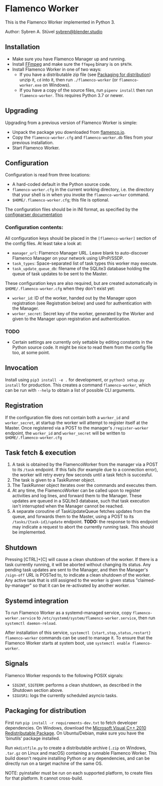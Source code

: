 # Flamenco Worker

This is the Flamenco Worker implemented in Python 3.

Author: Sybren A. Stüvel <sybren@blender.studio>

## Installation

- Make sure you have Flamenco Manager up and running.
- Install [FFmpeg](https://ffmpeg.org/) and make sure the `ffmpeg` binary is on `$PATH`.
- Install Flamenco Worker in one of two ways:
    - If you have a distributable zip file (see
      [Packaging for distribution](#packaging-for-distribution)) unzip it, `cd` into it,
      then run `./flamenco-worker` (or `flamenco-worker.exe` on Windows).
    - If you have a copy of the source files, run `pipenv install` then run `flamenco-worker`.
      This requires Python 3.7 or newer.


## Upgrading

Upgrading from a previous version of Flamenco Worker is simple:

- Unpack the package you downloaded from [flamenco.io](https://flamenco.io/download).
- Copy the `flamenco-worker.cfg` and `flamenco-worker.db` files from your previous installation.
- Start Flamenco Worker.


## Configuration

Configuration is read from three locations:

- A hard-coded default in the Python source code.
- `flamenco-worker.cfg` in the current working directory, i.e. the directory that your shell
  is in when you invoke the `flamenco-worker` command.
- `$HOME/.flamenco-worker.cfg`; this file is optional.

The configuration files should be in INI format, as specified by the
[configparser documentation](https://docs.python.org/3/library/configparser.html)


### Configuration contents:

All configuration keys should be placed in the `[flamenco-worker]` section of the
config files. At least take a look at:

- `manager_url`: Flamenco Manager URL. Leave blank to auto-discover Flamenco Manager
  on your network using UPnP/SSDP.
- `task_types`: Space-separated list of task types this worker may execute.
- `task_update_queue_db`: filename of the SQLite3 database holding the queue of task
  updates to be sent to the Master.

These configuration keys are also required, but are created automatically in
`$HOME/.flamenco-worker.cfg` when they don't exist yet:

- `worker_id`: ID of the worker, handed out by the Manager upon registration (see
  Registration below) and used for authentication with the Manager.
- `worker_secret`: Secret key of the worker, generated by the Worker and given to the
  Manager upon registration and authentication.


### TODO

- Certain settings are currently only settable by editing constants in the Python source code.
  It might be nice to read them from the config file too, at some point.


## Invocation

Install using `pip3 install -e .` for development, or `python3 setup.py install` for production.
This creates a command `flamenco-worker`, which can be run with `--help` to obtain
a list of possible CLI arguments.


## Registration

If the configuration file does not contain both a `worker_id` and `worker_secret`, at startup
the worker will attempt to register itself at the Master.
Once registered via a POST to the manager's `/register-worker` endpoint, the `worker_id` and
`worker_secret` will be written to `$HOME/.flamenco-worker.cfg`

## Task fetch & execution

1. A task is obtained by the FlamencoWorker from the manager via a POST to its `/task` endpoint.
   If this fails (for example due to a connection error), the worker will retry every few seconds
   until a task fetch is succesful.
2. The task is given to a TaskRunner object.
3. The TaskRunner object iterates over the commands and executes them.
4. At any time, the FlamencoWorker can be called upon to register activities and log lines,
   and forward them to the Manager. These updates are queued in a SQLite3 database, such that
   task execution isn't interrupted when the Manager cannot be reached.
5. A separate coroutine of TaskUpdateQueue fetches updates from the queue, and forwards them to
   the Master, using a POST to its `/tasks/{task-id}/update` endpoint.
   **TODO:** the response to this endpoint may indicate a request to abort the currently running
   task. This should be implemented.


## Shutdown

Pressing [CTRL]+[C] will cause a clean shutdown of the worker. If there is a task currently running,
it will be aborted without changing its status. Any pending task updates are sent to the Manager,
and then the Manager's `/sign-off` URL is POSTed to, to indicate a clean shutdown of the worker. Any
active task that is still assigned to the worker is given status "claimed-by-manager" so that it can
be re-activated by another worker.


## Systemd integration

To run Flamenco Worker as a systemd-managed service, copy `flamenco-worker.service` to
`/etc/systemd/system/flamenco-worker.service`, then run `systemctl daemon-reload`.

After installation of this service, `systemctl {start,stop,status,restart} flamenco-worker`
commands can be used to manage it. To ensure that the Flamenco Worker starts at system boot,
use `systemctl enable flamenco-worker`.


## Signals

Flamenco Worker responds to the following POSIX signals:

- `SIGINT`, `SIGTERM`: performs a clean shutdown, as described in the Shutdown section above.
- `SIGUSR1`: logs the currently scheduled asyncio tasks.


## Packaging for distribution

First run `pip install -r requirements-dev.txt` to fetch developer dependencies. On Windows,
download the [Microsoft Visual C++ 2010 Redistributable Package](https://www.microsoft.com/en-us/download/details.aspx?id=13523).
On Ubuntu/Debian, make sure you have the 'binutils' package installed.

Run `mkdistfile.py` to create a distributable archive (`.zip` on Windows, `.tar.gz` on Linux and
macOS) containing a runnable Flamenco Worker. This build doesn't require installing Python or any
dependencies, and can be directly run on a target machine of the same OS.

NOTE: pyinstaller must be run on each supported platform, to create files for that platform. It
cannot cross-build.
